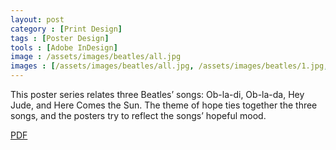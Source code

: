```yaml
---
layout: post
category : [Print Design]
tags : [Poster Design]
tools : [Adobe InDesign]
image : /assets/images/beatles/all.jpg
images : [/assets/images/beatles/all.jpg, /assets/images/beatles/1.jpg, /assets/images/beatles/2.jpg, /assets/images/beatles/3.jpg]
---
```


<p class="description">
This poster series relates three
Beatles’ songs: Ob-la-di, Ob-la-da,
Hey Jude, and Here Comes the Sun.
The theme of hope ties together the
three songs, and the posters try to
reflect the songs’ hopeful mood.</p>

<p><a class = "button large" href="/assets/pdf/beatles.pdf">PDF</a></p>